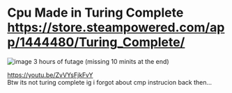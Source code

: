 # Cpu Made in Turing Complete https://store.steampowered.com/app/1444480/Turing_Complete/
![image](https://github.com/GRATHRRAM/Grah-8_CPU/assets/101575465/be4bd176-39a3-4d4f-a581-20051d43d2eb)
3 hours of futage (missing 10 minits at the end)

https://youtu.be/ZvVYsFjkFvY </br>
Btw its not turing complete ig i forgot about cmp instrucion back then...
